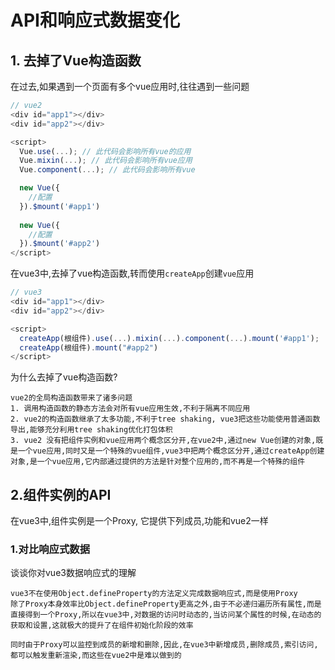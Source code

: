 # API和响应式数据变化

## 1. 去掉了Vue构造函数

在过去,如果遇到一个页面有多个vue应用时,往往遇到一些问题

```js
// vue2
<div id="app1"></div>
<div id="app2"></div>

<script>
  Vue.use(...); // 此代码会影响所有vue的应用
  Vue.mixin(...); // 此代码会影响所有vue应用
  Vue.component(...); // 此代码会影响所有vue

  new Vue({
    //配置
  }).$mount('#app1')
  
  new Vue({
    //配置
  }).$mount('#app2')
</script>
```

在vue3中,去掉了vue构造函数,转而使用`createApp`创建`vue`应用
```js
// vue3
<div id="app1"></div>
<div id="app2"></div>

<script>
  createApp(根组件).use(...).mixin(...).component(...).mount('#app1');
  createApp(根组件).mount("#app2")
</script>

```


为什么去掉了vue构造函数?
```text
vue2的全局构造函数带来了诸多问题
1. 调用构造函数的静态方法会对所有vue应用生效,不利于隔离不同应用
2. vue2的构造函数继承了太多功能,不利于tree shaking, vue3把这些功能使用普通函数导出,能够充分利用tree shaking优化打包体积
3. vue2 没有把组件实例和vue应用两个概念区分开,在vue2中,通过new Vue创建的对象,既是一个vue应用,同时又是一个特殊的vue组件,vue3中把两个概念区分开,通过createApp创建对象,是一个vue应用,它内部通过提供的方法是针对整个应用的,而不再是一个特殊的组件

```

## 2.组件实例的API

在vue3中,组件实例是一个Proxy, 它提供下列成员,功能和vue2一样

### 1.对比响应式数据


谈谈你对vue3数据响应式的理解
```text
vue3不在使用Object.defineProperty的方法定义完成数据响应式,而是使用Proxy
除了Proxy本身效率比Object.defineProperty更高之外,由于不必递归遍历所有属性,而是直接得到一个Proxy,所以在vue3中,对数据的访问时动态的,当访问某个属性的时候,在动态的获取和设置,这就极大的提升了在组件初始化阶段的效率

同时由于Proxy可以监控到成员的新增和删除,因此,在vue3中新增成员,删除成员,索引访问,都可以触发重新渲染,而这些在vue2中是难以做到的

```


